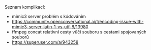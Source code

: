 Seznam komplikací:
- mimic3 server problém s kódováním
 - https://community.openconversational.ai/t/encoding-issue-with-mimic3-server-latin-1-vs-utf-8/13980
- ffmpeg concat relativní cesty vůči souboru s cestami spojovaných souborů
 - https://superuser.com/a/943258
